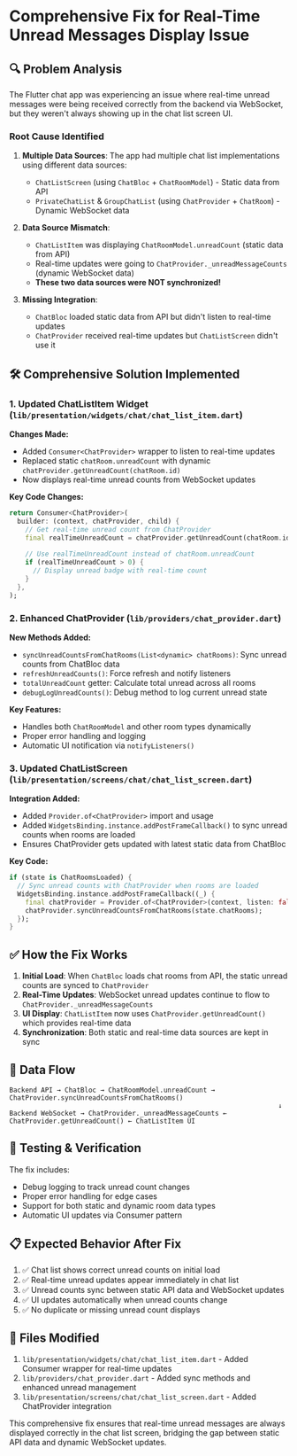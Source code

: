 # Comprehensive Fix for Real-Time Unread Messages Display Issue

## 🔍 **Problem Analysis**

The Flutter chat app was experiencing an issue where real-time unread messages were being received correctly from the backend via WebSocket, but they weren't always showing up in the chat list screen UI.

### Root Cause Identified

1. **Multiple Data Sources**: The app had multiple chat list implementations using different data sources:
   - `ChatListScreen` (using `ChatBloc` + `ChatRoomModel`) - Static data from API
   - `PrivateChatList` & `GroupChatList` (using `ChatProvider` + `ChatRoom`) - Dynamic WebSocket data

2. **Data Source Mismatch**: 
   - `ChatListItem` was displaying `ChatRoomModel.unreadCount` (static data from API)
   - Real-time updates were going to `ChatProvider._unreadMessageCounts` (dynamic WebSocket data)
   - **These two data sources were NOT synchronized!**

3. **Missing Integration**: 
   - `ChatBloc` loaded static data from API but didn't listen to real-time updates
   - `ChatProvider` received real-time updates but `ChatListScreen` didn't use it

## 🛠️ **Comprehensive Solution Implemented**

### 1. **Updated ChatListItem Widget** (`lib/presentation/widgets/chat/chat_list_item.dart`)

**Changes Made:**
- Added `Consumer<ChatProvider>` wrapper to listen to real-time updates
- Replaced static `chatRoom.unreadCount` with dynamic `chatProvider.getUnreadCount(chatRoom.id)`
- Now displays real-time unread counts from WebSocket updates

**Key Code Changes:**
```dart
return Consumer<ChatProvider>(
  builder: (context, chatProvider, child) {
    // Get real-time unread count from ChatProvider
    final realTimeUnreadCount = chatProvider.getUnreadCount(chatRoom.id);
    
    // Use realTimeUnreadCount instead of chatRoom.unreadCount
    if (realTimeUnreadCount > 0) {
      // Display unread badge with real-time count
    }
  },
);
```

### 2. **Enhanced ChatProvider** (`lib/providers/chat_provider.dart`)

**New Methods Added:**
- `syncUnreadCountsFromChatRooms(List<dynamic> chatRooms)`: Sync unread counts from ChatBloc data
- `refreshUnreadCounts()`: Force refresh and notify listeners
- `totalUnreadCount` getter: Calculate total unread across all rooms
- `debugLogUnreadCounts()`: Debug method to log current unread state

**Key Features:**
- Handles both `ChatRoomModel` and other room types dynamically
- Proper error handling and logging
- Automatic UI notification via `notifyListeners()`

### 3. **Updated ChatListScreen** (`lib/presentation/screens/chat/chat_list_screen.dart`)

**Integration Added:**
- Added `Provider.of<ChatProvider>` import and usage
- Added `WidgetsBinding.instance.addPostFrameCallback()` to sync unread counts when rooms are loaded
- Ensures ChatProvider gets updated with latest static data from ChatBloc

**Key Code:**
```dart
if (state is ChatRoomsLoaded) {
  // Sync unread counts with ChatProvider when rooms are loaded
  WidgetsBinding.instance.addPostFrameCallback((_) {
    final chatProvider = Provider.of<ChatProvider>(context, listen: false);
    chatProvider.syncUnreadCountsFromChatRooms(state.chatRooms);
  });
}
```

## ✅ **How the Fix Works**

1. **Initial Load**: When `ChatBloc` loads chat rooms from API, the static unread counts are synced to `ChatProvider`
2. **Real-Time Updates**: WebSocket unread updates continue to flow to `ChatProvider._unreadMessageCounts`
3. **UI Display**: `ChatListItem` now uses `ChatProvider.getUnreadCount()` which provides real-time data
4. **Synchronization**: Both static and real-time data sources are kept in sync

## 🔄 **Data Flow**

```
Backend API → ChatBloc → ChatRoomModel.unreadCount → ChatProvider.syncUnreadCountsFromChatRooms()
                                                                    ↓
Backend WebSocket → ChatProvider._unreadMessageCounts ← ChatProvider.getUnreadCount() ← ChatListItem UI
```

## 🧪 **Testing & Verification**

The fix includes:
- Debug logging to track unread count changes
- Proper error handling for edge cases
- Support for both static and dynamic room data types
- Automatic UI updates via Consumer pattern

## 📋 **Expected Behavior After Fix**

1. ✅ Chat list shows correct unread counts on initial load
2. ✅ Real-time unread updates appear immediately in chat list
3. ✅ Unread counts sync between static API data and WebSocket updates
4. ✅ UI updates automatically when unread counts change
5. ✅ No duplicate or missing unread count displays

## 🔧 **Files Modified**

1. `lib/presentation/widgets/chat/chat_list_item.dart` - Added Consumer wrapper for real-time updates
2. `lib/providers/chat_provider.dart` - Added sync methods and enhanced unread management
3. `lib/presentation/screens/chat/chat_list_screen.dart` - Added ChatProvider integration

This comprehensive fix ensures that real-time unread messages are always displayed correctly in the chat list screen, bridging the gap between static API data and dynamic WebSocket updates.
